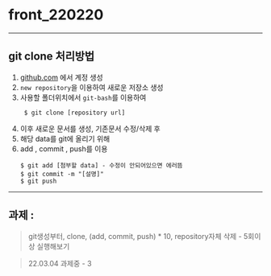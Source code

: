 # front_220220

---
## git clone 처리방법
1. [github.com](https://github.com) 에서 계정 생성
2. `new repository`을 이용하여 새로운 저장소 생성
3. 사용할 폴더위치에서 `git-bash`를 이용하여 
    ``` shell
     $ git clone [repository url]
    ```
4. 이후 새로운 문서를 생성, 기존문서 수정/삭제 후
5. 해당 data를 git에 올리기 위해
6. add , commit , push를 이용
    ``` shell
    $ git add [첨부할 data] - 수정이 안되어있으면 에러뜸
    $ git commit -m "[설명]"
    $ git push
    ```
---
## 과제 : 
> git생성부터, clone, (add, commit, push) * 10, repository자체 삭제 - 5회이상 실행해보기

> 22.03.04 과제중 - 3
